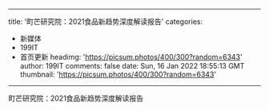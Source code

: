 
---
title: '町芒研究院：2021食品新趋势深度解读报告'
categories: 
 - 新媒体
 - 199IT
 - 首页更新
headimg: 'https://picsum.photos/400/300?random=6343'
author: 199IT
comments: false
date: Sun, 16 Jan 2022 18:55:13 GMT
thumbnail: 'https://picsum.photos/400/300?random=6343'
---

<div>   
町芒研究院：2021食品新趋势深度解读报告  
</div>
            